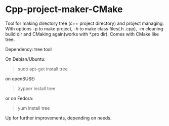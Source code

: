 # Cpp-project-maker-CMake
Tool for making directory tree (c++ project directory) and project managing. With options -p to make project, -h to make class files(.h .cpp), -m cleaning build dir and CMaking again(works with *.pro dir). Comes with CMake like tree.

Dependency: tree tool

On Debian/Ubuntu:

> sudo apt-get install tree

on openSUSE:

> zypper install tree

or on Fedora:

> yum install tree

Up for further improvements, depending on needs.
